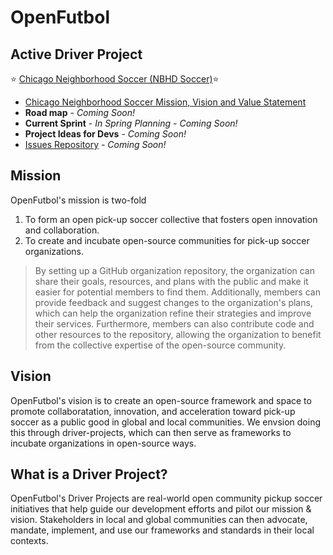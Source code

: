 # OpenFutbol

## Active Driver Project
⭐️ [Chicago Neighborhood Soccer (NBHD Soccer)](https://opencollective.com/chicago-neighborhood-soccer)⭐️

  - [Chicago Neighborhood Soccer Mission, Vision and Value Statement](https://github.com/OpenFutbol/chicago-neighborhood-soccer/wiki)
  - **Road map** - *Coming Soon!*
  - **Current Sprint** -  *In Spring Planning* - *Coming Soon!* 
  - **Project Ideas for Devs** - *Coming Soon!* 
  - [Issues Repository](https://github.com/OpenFutbol/chicago-neighborhood-soccer/issues) - *Coming Soon!*

## Mission
OpenFutbol's mission is two-fold 
1. To form an open pick-up soccer collective that fosters open innovation and collaboration.
2. To create and incubate open-source communities for pick-up soccer organizations.

>By setting up a GitHub organization repository, the organization can share their goals, resources, and plans with the public and make it easier for potential members to find them. Additionally, members can provide feedback and suggest changes to the organization's plans, which can help the organization refine their strategies and improve their services. Furthermore, members can also contribute code and other resources to the repository, allowing the organization to benefit from the collective expertise of the open-source community.


## Vision
OpenFutbol's vision is to create an open-source framework and space to promote collaboratation, innovation, and acceleration toward pick-up soccer as a public good in global and local communities. We envsion doing this through driver-projects, which can then serve as frameworks to incubate organizations in open-source ways.


## What is a Driver Project?  
OpenFutbol's Driver Projects are real-world open community pickup soccer initiatives that help guide our development efforts and pilot our mission & vision. Stakeholders in local and global communities can then advocate, mandate, implement, and use our frameworks and standards in their local contexts.



